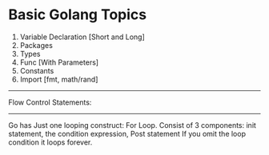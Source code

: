 # Basic Golang Topics

1) Variable Declaration [Short and Long]
2) Packages
3) Types
4) Func [With Parameters]
5) Constants
6) Import [fmt, math/rand]
____________________________________________
Flow Control Statements:
____________________________________________

Go has Just one looping construct: For Loop.
Consist of 3 components:
init statement, the condition expression, Post statement
If you omit the loop condition it loops forever.
